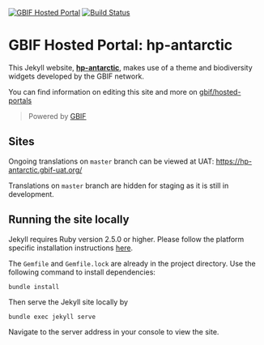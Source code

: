 [![GBIF Hosted Portal](https://docs.gbif.org/style/gbif-hosted-portal.svg)](https://github.com/gbif/hosted-portals)
[![Build Status](https://builds.gbif.org/job/hp-antarctic/badge/icon)](https://builds.gbif.org/job/hp-antarctic/lastBuild/console)
<!-- License badge example: [![CC BY-SA 4.0](https://img.shields.io/badge/License-CC%20BY%2D-SA%204.0-lightgrey.svg)](https://creativecommons.org/licenses/by-sa/4.0/) -->

# GBIF Hosted Portal: hp-antarctic

This Jekyll website, **[hp-antarctic](https://hp-antarctic.gbif-staging.org/)**, makes use of a theme and biodiversity widgets developed by the GBIF network.

You can find information on editing this site and more on [gbif/hosted-portals](https://github.com/gbif/hosted-portals)

> Powered by [GBIF](https://www.gbif.org/)

## Sites

Ongoing translations on `master` branch can be viewed at UAT: https://hp-antarctic.gbif-uat.org/

Translations on `master` branch are hidden for staging as it is still in development. 

## Running the site locally

Jekyll requires Ruby version 2.5.0 or higher. Please follow the platform specific installation instructions [here](https://jekyllrb.com/docs/installation/).

The `Gemfile` and `Gemfile.lock` are already in the project directory. Use the following command to install dependencies:

```
bundle install
```

Then serve the Jekyll site locally by

```
bundle exec jekyll serve
```

Navigate to the server address in your console to view the site.
